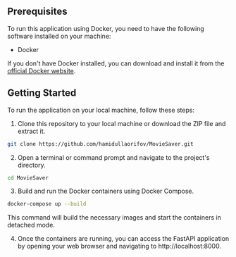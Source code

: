 
## Prerequisites

To run this  application using Docker, you need to have the following software installed on your machine:

- Docker

If you don't have Docker installed, you can download and install it from the [official Docker website](https://www.docker.com/get-started).

## Getting Started

To run the application on your local machine, follow these steps:

1. Clone this repository to your local machine or download the ZIP file and extract it.

```bash
git clone https://github.com/hamidullaorifov/MovieSaver.git
```

2. Open a terminal or command prompt and navigate to the project's directory.

```bash
cd MovieSaver
```

3. Build and run the Docker containers using Docker Compose.
```bash
docker-compose up --build
```
This command will build the necessary images and start the containers in detached mode.

4. Once the containers are running, you can access the FastAPI application by opening your web browser and navigating to http://localhost:8000.

